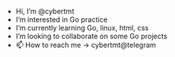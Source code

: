 -  Hi, I’m @cybertmt
-  I’m interested in Go practice
-  I’m currently learning Go, linux, html, css
-  I’m looking to collaborate on some Go projects
- 📫 How to reach me -> cybertmt@telegram

<!--
**cybertmt/cybertmt** is a ✨ _special_ ✨ repository because its `README.md` (this file) appears on your GitHub profile.

Here are some ideas to get you started:

- 🔭 I’m currently working on ...
- 🌱 I’m currently learning ...
- 👯 I’m looking to collaborate on ...
- 🤔 I’m looking for help with ...
- 💬 Ask me about ...
- 📫 How to reach me: ...
- 😄 Pronouns: ...
- ⚡ Fun fact: ...
-->
